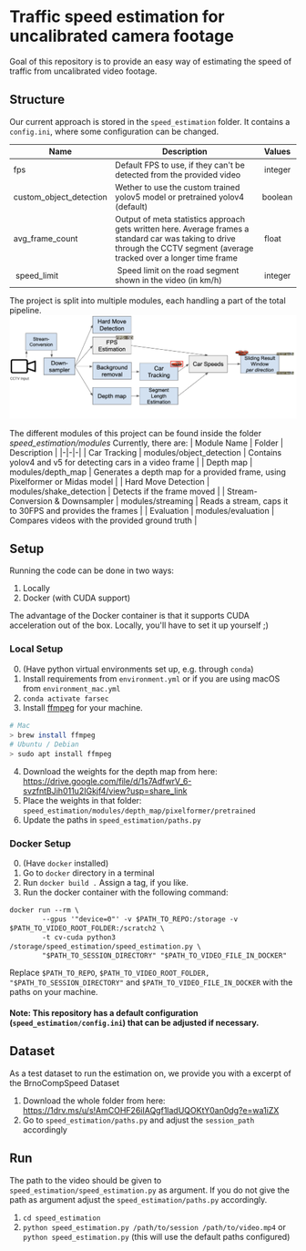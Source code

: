 # Traffic speed estimation for uncalibrated camera footage

Goal of this repository is to provide an easy way of estimating the speed of traffic from uncalibrated video footage.

## Structure

Our current approach is stored in the `speed_estimation` folder. It contains a `config.ini`, where some configuration
can be changed.

| Name                    | Description                                                                                                                                                                | Values   |
|-------------------------|----------------------------------------------------------------------------------------------------------------------------------------------------------------------------|----------|
| fps                     | Default FPS to use, if they can't be detected from the provided video                                                                                                      |  integer |
| custom_object_detection | Wether to use the custom trained yolov5 model or pretrained yolov4 (default)                                                                                               | boolean  |
| avg_frame_count         | Output of meta statistics approach gets written here. Average frames a standard car was taking to drive through the CCTV segment (average tracked over a longer time frame |  float   |
|  speed_limit            |  Speed limit on the road segment shown in the video (in km/h)                                                                                                              |  integer |

The project is split into multiple modules, each handling a part of the total pipeline.
![](.github/modules.png)

The different modules of this project can be found inside the folder *speed_estimation/modules*
Currently, there are:
| Module Name | Folder | Description |
|-|-|-|
| Car Tracking | modules/object_detection | Contains yolov4 and v5 for detecting cars in a video frame |
| Depth map | modules/depth_map | Generates a depth map for a provided frame, using Pixelformer or Midas model |
| Hard Move Detection | modules/shake_detection | Detects if the frame moved |
| Stream-Conversion & Downsampler | modules/streaming | Reads a stream, caps it to 30FPS and provides the frames |
| Evaluation | modules/evaluation | Compares videos with the provided ground truth |

## Setup

Running the code can be done in two ways:

1. Locally
2. Docker (with CUDA support)

The advantage of the Docker container is that it supports CUDA acceleration out of the box. Locally, you'll have to set
it up yourself ;)

### Local Setup

0. (Have python virtual environments set up, e.g. through `conda`)
1. Install requirements from `environment.yml` or if you are using macOS from `environment_mac.yml`
2. `conda activate farsec`
3. Install [ffmpeg](https://ffmpeg.org/) for your machine.

```sh
# Mac
> brew install ffmpeg
# Ubuntu / Debian
> sudo apt install ffmpeg
```
4. Download the weights for the depth map from
   here: https://drive.google.com/file/d/1s7AdfwrV_6-svzfntBJih011u2IGkjf4/view?usp=share_link
5. Place the weights in that folder: `speed_estimation/modules/depth_map/pixelformer/pretrained`
6. Update the paths in `speed_estimation/paths.py`

### Docker Setup

0. (Have `docker` installed)
1. Go to `docker` directory in a terminal
2. Run `docker build .` Assign a tag, if you like.
3. Run the docker container with the following command:

```
docker run --rm \
        --gpus '"device=0"' -v $PATH_TO_REPO:/storage -v $PATH_TO_VIDEO_ROOT_FOLDER:/scratch2 \
        -t cv-cuda python3 /storage/speed_estimation/speed_estimation.py \
        "$PATH_TO_SESSION_DIRECTORY" "$PATH_TO_VIDEO_FILE_IN_DOCKER"
```

Replace `$PATH_TO_REPO`, `$PATH_TO_VIDEO_ROOT_FOLDER, "$PATH_TO_SESSION_DIRECTORY"` and `$PATH_TO_VIDEO_FILE_IN_DOCKER` with the paths on your
machine.

#### Note: This repository has a default configuration (`speed_estimation/config.ini`) that can be adjusted if necessary.

## Dataset

As a test dataset to run the estimation on, we provide you with a excerpt of the BrnoCompSpeed Dataset

1. Download the whole folder from here: https://1drv.ms/u/s!AmCOHF26iIAQgf1ladUQOKtY0an0dg?e=wa1iZX
2. Go to `speed_estimation/paths.py` and adjust the `session_path` accordingly

## Run

The path to the video should be given to `speed_estimation/speed_estimation.py` as argument.
If you do not give the path as argument adjust the `speed_estimation/paths.py` accordingly.

1. `cd speed_estimation`
2. `python speed_estimation.py /path/to/session /path/to/video.mp4` or `python speed_estimation.py` (this will use the default paths configured)
